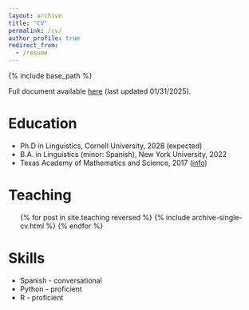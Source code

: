 ```yaml
---
layout: archive
title: "CV"
permalink: /cv/
author_profile: true
redirect_from:
  - /resume
---
```


{% include base_path %}

Full document available <a target="_blank" rel="noopener" href="/pdfs/CV_013125.pdf">here</a> (last updated 01/31/2025).

Education
======
* Ph.D in Linguistics, Cornell University, 2028 (expected)
* B.A. in Linguistics (minor: Spanish), New York University, 2022
* Texas Academy of Mathematics and Science, 2017 (<a target="_blank" rel="noopener" href="https://tams.unt.edu/">info</a>)

<!-- Work experience
======
* Spring 2024: Academic Pages Collaborator
  * GitHub University
  * Duties includes: Updates and improvements to template
  * Supervisor: The Users

* Fall 2015: Research Assistant
  * GitHub University
  * Duties included: Merging pull requests
  * Supervisor: Professor Hub

* Summer 2015: Research Assistant
  * GitHub University
  * Duties included: Tagging issues
  * Supervisor: Professor Git -->


<!-- Publications
======
  <ul>{% for post in site.publications reversed %}
    {% include archive-single-cv.html %}
  {% endfor %}</ul> -->
  
<!-- Talks
======
  <ul>{% for post in site.talks reversed %}
    {% include archive-single-talk-cv.html  %}
  {% endfor %}</ul> -->
  
Teaching
======
  <ul>{% for post in site.teaching reversed %}
    {% include archive-single-cv.html %}
  {% endfor %}</ul>

Skills
======
* Spanish - conversational
* Python - proficient
* R - proficient
  
<!-- Service and leadership
======
* Currently signed in to 43 different slack teams -->
